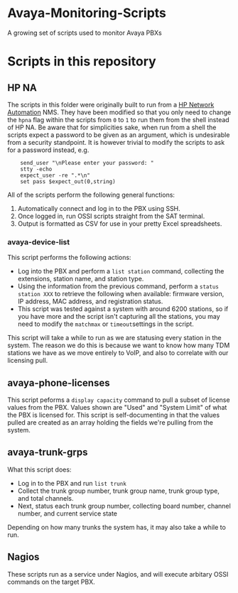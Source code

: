 # Avaya-Monitoring-Scripts
A growing set of scripts used to monitor Avaya PBXs

# Scripts in this repository
## HP NA
The scripts in this folder were originally built to run from a [HP Network Automation](https://en.wikipedia.org/wiki/HP_Network_Management_Center#HP_Network_Automation_Software) NMS. They have been modified so that you only need to change the `hpna` flag within the scripts from `0` to `1` to run them from the shell instead of HP NA. Be aware that for simplicities sake, when run from a shell the scripts expect a password to be given as an argument, which is undesirable from a security standpoint. It is however trivial to modify the scripts to ask for a password instead, e.g.

        send_user "\nPlease enter your password: "
        stty -echo
        expect_user -re ".*\n"
        set pass $expect_out(0,string)

All of the scripts perform the following general functions:
1. Automatically connect and log in to the PBX using SSH.
2. Once logged in, run OSSI scripts straight from the SAT terminal.
3. Output is formatted as CSV for use in your pretty Excel spreadsheets.

### avaya-device-list
This script performs the following actions:
* Log into the PBX and perform a `list station` command, collecting the extensions, station name, and station type.
* Using the information from the previous command, perform a `status station XXX` to retrieve the following when available: firmware version, IP address, MAC address, and registration status.
* This script was tested against a system with around 6200 stations, so if you have more and the script isn't capturing all the stations, you may need to modify the `matchmax` or `timeout`settings in the script.

This script will take a while to run as we are statusing every station in the system. The reason we do this is because we want to know how many TDM stations we have as we move entirely to VoIP, and also to correlate with our licensing pull.

## avaya-phone-licenses
This script peforms a `display capacity` command to pull a subset of license values from the PBX. Values shown are "Used" and "System Limit" of what the PBX is licensed for. This script is self-documenting in that the values pulled are created as an array holding the fields we're pulling from the system.

## avaya-trunk-grps
What this script does:
* Log in to the PBX and run `list trunk`
* Collect the trunk group number, trunk group name, trunk group type, and total channels.
* Next, status each trunk group number, collecting board number, channel number, and current service state

Depending on how many trunks the system has, it may also take a while to run.

## Nagios
These scripts run as a service under Nagios, and will execute arbitary OSSI commands on the target PBX.
